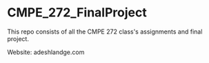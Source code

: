 # CMPE_272_FinalProject
This repo consists of all the CMPE 272 class's assignments and final project.


Website: adeshlandge.com
